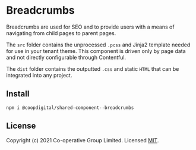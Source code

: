 # Breadcrumbs
Breadcrumbs are used for SEO and to provide users with a means of navigating from child pages to parent pages.

The `src` folder contains the unprocessed `.pcss` and Jinja2 template needed for use in your tenant theme. This component is driven only by page data and not directly configurable through Contentful.

The `dist` folder contains the outputted `.css` and static `HTML` that can be integrated into any project.

## Install
`npm i @coopdigital/shared-component--breadcrumbs`


## License
Copyright (c) 2021 Co-operative Group Limited.
Licensed [MIT](https://github.com/coopdigital/coop-frontend/blob/master/LICENSE).

 
